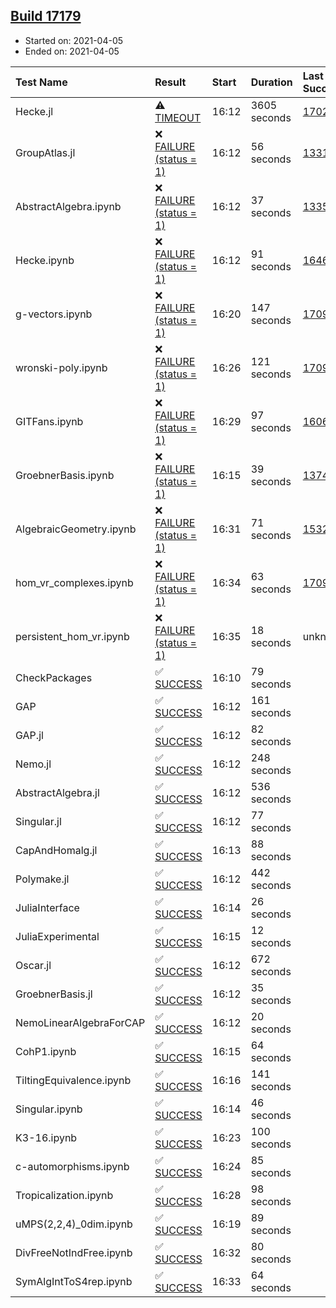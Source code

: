 ## [Build 17179](https://oscarci.mathematik.uni-kl.de/job/oscar/17179/)

* Started on: 2021-04-05
* Ended on: 2021-04-05

| Test Name    | Result | Start | Duration | Last Success | First Failure |
|:-------------|:-------|:------|:---------|:-------------|:--------------|
| Hecke.jl | ⚠ [TIMEOUT](https://oscarci.mathematik.uni-kl.de/job/oscar/17179/artifact/logs/build-17179/Hecke.jl.log) | 16:12 | 3605 seconds | [17022](https://oscarci.mathematik.uni-kl.de/job/oscar/17022/) | [17023](https://oscarci.mathematik.uni-kl.de/job/oscar/17023/) |
| GroupAtlas.jl | ❌ [FAILURE (status = 1)](https://oscarci.mathematik.uni-kl.de/job/oscar/17179/artifact/logs/build-17179/GroupAtlas.jl.log) | 16:12 | 56 seconds | [13311](https://oscarci.mathematik.uni-kl.de/job/oscar/13311/) | [13312](https://oscarci.mathematik.uni-kl.de/job/oscar/13312/) |
| AbstractAlgebra.ipynb | ❌ [FAILURE (status = 1)](https://oscarci.mathematik.uni-kl.de/job/oscar/17179/artifact/logs/build-17179/AbstractAlgebra.ipynb.log) | 16:12 | 37 seconds | [13355](https://oscarci.mathematik.uni-kl.de/job/oscar/13355/) | [13356](https://oscarci.mathematik.uni-kl.de/job/oscar/13356/) |
| Hecke.ipynb | ❌ [FAILURE (status = 1)](https://oscarci.mathematik.uni-kl.de/job/oscar/17179/artifact/logs/build-17179/Hecke.ipynb.log) | 16:12 | 91 seconds | [16463](https://oscarci.mathematik.uni-kl.de/job/oscar/16463/) | [16464](https://oscarci.mathematik.uni-kl.de/job/oscar/16464/) |
| g-vectors.ipynb | ❌ [FAILURE (status = 1)](https://oscarci.mathematik.uni-kl.de/job/oscar/17179/artifact/logs/build-17179/g-vectors.ipynb.log) | 16:20 | 147 seconds | [17099](https://oscarci.mathematik.uni-kl.de/job/oscar/17099/) | [17100](https://oscarci.mathematik.uni-kl.de/job/oscar/17100/) |
| wronski-poly.ipynb | ❌ [FAILURE (status = 1)](https://oscarci.mathematik.uni-kl.de/job/oscar/17179/artifact/logs/build-17179/wronski-poly.ipynb.log) | 16:26 | 121 seconds | [17098](https://oscarci.mathematik.uni-kl.de/job/oscar/17098/) | [17099](https://oscarci.mathematik.uni-kl.de/job/oscar/17099/) |
| GITFans.ipynb | ❌ [FAILURE (status = 1)](https://oscarci.mathematik.uni-kl.de/job/oscar/17179/artifact/logs/build-17179/GITFans.ipynb.log) | 16:29 | 97 seconds | [16068](https://oscarci.mathematik.uni-kl.de/job/oscar/16068/) | [16069](https://oscarci.mathematik.uni-kl.de/job/oscar/16069/) |
| GroebnerBasis.ipynb | ❌ [FAILURE (status = 1)](https://oscarci.mathematik.uni-kl.de/job/oscar/17179/artifact/logs/build-17179/GroebnerBasis.ipynb.log) | 16:15 | 39 seconds | [13748](https://oscarci.mathematik.uni-kl.de/job/oscar/13748/) | [13749](https://oscarci.mathematik.uni-kl.de/job/oscar/13749/) |
| AlgebraicGeometry.ipynb | ❌ [FAILURE (status = 1)](https://oscarci.mathematik.uni-kl.de/job/oscar/17179/artifact/logs/build-17179/AlgebraicGeometry.ipynb.log) | 16:31 | 71 seconds | [15322](https://oscarci.mathematik.uni-kl.de/job/oscar/15322/) | [15323](https://oscarci.mathematik.uni-kl.de/job/oscar/15323/) |
| hom_vr_complexes.ipynb | ❌ [FAILURE (status = 1)](https://oscarci.mathematik.uni-kl.de/job/oscar/17179/artifact/logs/build-17179/hom_vr_complexes.ipynb.log) | 16:34 | 63 seconds | [17099](https://oscarci.mathematik.uni-kl.de/job/oscar/17099/) | [17100](https://oscarci.mathematik.uni-kl.de/job/oscar/17100/) |
| persistent_hom_vr.ipynb | ❌ [FAILURE (status = 1)](https://oscarci.mathematik.uni-kl.de/job/oscar/17179/artifact/logs/build-17179/persistent_hom_vr.ipynb.log) | 16:35 | 18 seconds | unknown | unknown |
| CheckPackages | ✅ [SUCCESS](https://oscarci.mathematik.uni-kl.de/job/oscar/17179/artifact/logs/build-17179/CheckPackages.log) | 16:10 | 79 seconds |  |  |
| GAP | ✅ [SUCCESS](https://oscarci.mathematik.uni-kl.de/job/oscar/17179/artifact/logs/build-17179/GAP.log) | 16:12 | 161 seconds |  |  |
| GAP.jl | ✅ [SUCCESS](https://oscarci.mathematik.uni-kl.de/job/oscar/17179/artifact/logs/build-17179/GAP.jl.log) | 16:12 | 82 seconds |  |  |
| Nemo.jl | ✅ [SUCCESS](https://oscarci.mathematik.uni-kl.de/job/oscar/17179/artifact/logs/build-17179/Nemo.jl.log) | 16:12 | 248 seconds |  |  |
| AbstractAlgebra.jl | ✅ [SUCCESS](https://oscarci.mathematik.uni-kl.de/job/oscar/17179/artifact/logs/build-17179/AbstractAlgebra.jl.log) | 16:12 | 536 seconds |  |  |
| Singular.jl | ✅ [SUCCESS](https://oscarci.mathematik.uni-kl.de/job/oscar/17179/artifact/logs/build-17179/Singular.jl.log) | 16:12 | 77 seconds |  |  |
| CapAndHomalg.jl | ✅ [SUCCESS](https://oscarci.mathematik.uni-kl.de/job/oscar/17179/artifact/logs/build-17179/CapAndHomalg.jl.log) | 16:13 | 88 seconds |  |  |
| Polymake.jl | ✅ [SUCCESS](https://oscarci.mathematik.uni-kl.de/job/oscar/17179/artifact/logs/build-17179/Polymake.jl.log) | 16:12 | 442 seconds |  |  |
| JuliaInterface | ✅ [SUCCESS](https://oscarci.mathematik.uni-kl.de/job/oscar/17179/artifact/logs/build-17179/JuliaInterface.log) | 16:14 | 26 seconds |  |  |
| JuliaExperimental | ✅ [SUCCESS](https://oscarci.mathematik.uni-kl.de/job/oscar/17179/artifact/logs/build-17179/JuliaExperimental.log) | 16:15 | 12 seconds |  |  |
| Oscar.jl | ✅ [SUCCESS](https://oscarci.mathematik.uni-kl.de/job/oscar/17179/artifact/logs/build-17179/Oscar.jl.log) | 16:12 | 672 seconds |  |  |
| GroebnerBasis.jl | ✅ [SUCCESS](https://oscarci.mathematik.uni-kl.de/job/oscar/17179/artifact/logs/build-17179/GroebnerBasis.jl.log) | 16:12 | 35 seconds |  |  |
| NemoLinearAlgebraForCAP | ✅ [SUCCESS](https://oscarci.mathematik.uni-kl.de/job/oscar/17179/artifact/logs/build-17179/NemoLinearAlgebraForCAP.log) | 16:12 | 20 seconds |  |  |
| CohP1.ipynb | ✅ [SUCCESS](https://oscarci.mathematik.uni-kl.de/job/oscar/17179/artifact/logs/build-17179/CohP1.ipynb.log) | 16:15 | 64 seconds |  |  |
| TiltingEquivalence.ipynb | ✅ [SUCCESS](https://oscarci.mathematik.uni-kl.de/job/oscar/17179/artifact/logs/build-17179/TiltingEquivalence.ipynb.log) | 16:16 | 141 seconds |  |  |
| Singular.ipynb | ✅ [SUCCESS](https://oscarci.mathematik.uni-kl.de/job/oscar/17179/artifact/logs/build-17179/Singular.ipynb.log) | 16:14 | 46 seconds |  |  |
| K3-16.ipynb | ✅ [SUCCESS](https://oscarci.mathematik.uni-kl.de/job/oscar/17179/artifact/logs/build-17179/K3-16.ipynb.log) | 16:23 | 100 seconds |  |  |
| c-automorphisms.ipynb | ✅ [SUCCESS](https://oscarci.mathematik.uni-kl.de/job/oscar/17179/artifact/logs/build-17179/c-automorphisms.ipynb.log) | 16:24 | 85 seconds |  |  |
| Tropicalization.ipynb | ✅ [SUCCESS](https://oscarci.mathematik.uni-kl.de/job/oscar/17179/artifact/logs/build-17179/Tropicalization.ipynb.log) | 16:28 | 98 seconds |  |  |
| uMPS(2,2,4)_0dim.ipynb | ✅ [SUCCESS](https://oscarci.mathematik.uni-kl.de/job/oscar/17179/artifact/logs/build-17179/uMPS-2-2-4-_0dim.ipynb.log) | 16:19 | 89 seconds |  |  |
| DivFreeNotIndFree.ipynb | ✅ [SUCCESS](https://oscarci.mathematik.uni-kl.de/job/oscar/17179/artifact/logs/build-17179/DivFreeNotIndFree.ipynb.log) | 16:32 | 80 seconds |  |  |
| SymAlgIntToS4rep.ipynb | ✅ [SUCCESS](https://oscarci.mathematik.uni-kl.de/job/oscar/17179/artifact/logs/build-17179/SymAlgIntToS4rep.ipynb.log) | 16:33 | 64 seconds |  |  |
